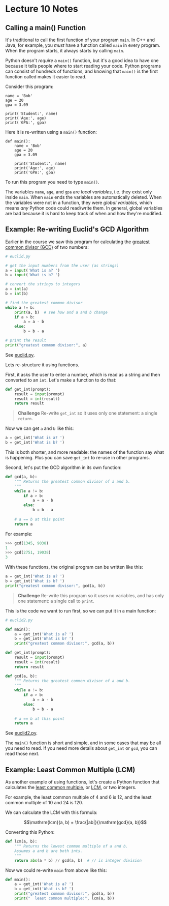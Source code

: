# Lecture 10 Notes

## Calling a main() Function

It's traditional to call the first function of your program `main`. In C++ and
Java, for example, you *must* have a function called `main` in every program.
When the program starts, it always starts by calling `main`.

Python doesn't *require* a `main()` function, but it's a good idea to have one
because it tells people where to start reading your code. Python programs can
consist of hundreds of functions, and knowing that `main()` is the first
function called makes it easier to read.

Consider this program:

```main
name = 'Bob'
age = 20
gpa = 3.09

print('Student:', name)
print('Age:', age)
print('GPA:', gpa)
```

Here it is re-written using a `main()` function:

```main
def main():
    name = 'Bob'
    age = 20
    gpa = 3.09

    print('Student:', name)
    print('Age:', age)
    print('GPA:', gpa)
```

To run this program you need to type `main()`.

The variables `name`, `age`, and `gpa` are *local variables*, i.e. they exist
only inside `main`. When `main` ends the variables are automatically deleted.
When the variables were not in a function, they were *global variables*, which
means *any* Python code could read/write them. In general, global variables
are bad because it is hard to keep track of when and how they're modified.


## Example: Re-writing Euclid's GCD Algorithm

Earlier in the course we saw this program for calculating the [greatest common
divisor (GCD)](https://en.wikipedia.org/wiki/Greatest_common_divisor) of two
numbers:

```python
# euclid.py

# get the input numbers from the user (as strings)
a = input('What is a? ')
b = input('What is b? ')

# convert the strings to integers
a = int(a)
b = int(b)

# find the greatest common divisor
while a != b:
    print(a, b)  # see how and a and b change
    if a > b:
        a = a - b
    else:
        b = b - a

# print the result
print("greatest common divisor:", a)
```

See [euclid.py](euclid.py).


Lets re-structure it using functions.

First, it asks the user to enter a number, which is read as a string and then
converted to an `int`. Let's make a function to do that:

```python
def get_int(prompt):
    result = input(prompt)
    result = int(result)
    return result
```

> **Challenge** Re-write `get_int` so it uses only one statement: a single
> `return`.

Now we can get `a` and `b` like this:

```python
a = get_int('What is a? ')
b = get_int('What is b? ')
```

This is both shorter, and more readable: the names of the function say what is
happening. Plus you can save `get_int` to re-use in other programs.

Second, let's put the GCD algorithm in its own function:

```python
def gcd(a, b):
    """ Returns the greatest common divisor of a and b.
    """
    while a != b:
        if a > b:
            a = a - b
        else:
            b = b - a
    
    # a == b at this point
    return a
```

For example:

```python
>>> gcd(1345, 9038)
1
>>> gcd(2751, 19038)
3
```

With these functions, the original program can be written like this:

```python
a = get_int('What is a? ')
b = get_int('What is b? ')
print("greatest common divisor:", gcd(a, b))
```

> **Challenge** Re-write this program so it uses no variables, and has only
> one statement: a single call to `print`.

This is the code we want to run first, so we can put it in a main function:

```python
# euclid2.py

def main():
    a = get_int('What is a? ')
    b = get_int('What is b? ')
    print("greatest common divisor:", gcd(a, b))

def get_int(prompt):
    result = input(prompt)
    result = int(result)
    return result

def gcd(a, b):
    """ Returns the greatest common divisor of a and b.
    """
    while a != b:
        if a > b:
            a = a - b
        else:
            b = b - a
    
    # a == b at this point
    return a
```

See [euclid2.py](euclid2.py).

The `main()` function is short and simple, and in some cases that may be all
you need to read. If you need more details about `get_int` or `gcd`, you can
read those next.


## Example: Least Common Multiple (LCM)

As another example of using functions, let's create a Python function that calculates the [least common multiple](https://en.wikipedia.org/wiki/Least_common_multiple), or [LCM](https://en.wikipedia.org/wiki/Least_common_multiple), or two integers. 

For example, the least common multiple of 4 and 6 is 12, and the least common
multiple of 10 and 24 is 120.

We can calculate the LCM with this formula:

$$\mathrm{lcm}(a, b) = \frac{|ab|}{\mathrm{gcd}(a, b)}$$

Converting this Python:

```python
def lcm(a, b):
    """ Returns the lowest common multiple of a and b.
    Assumes a and b are both ints.
    """
    return abs(a * b) // gcd(a, b)  # // is integer division
```

Now we could re-write `main` from above like this:

```python
def main():
    a = get_int('What is a? ')
    b = get_int('What is b? ')
    print("greatest common divisor:", gcd(a, b))
    print("  least common multiple:", lcm(a, b))
```
